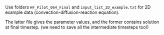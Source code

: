 Use folders `HF_Pilot_064_Final` and `input_list_2D_example.txt` for 2D example data (convection-diffusion-reaction equation).

The latter file gives the parameter values, and the former contains solution at final timestep. (we need to save all the intermediate timesteps too!)
